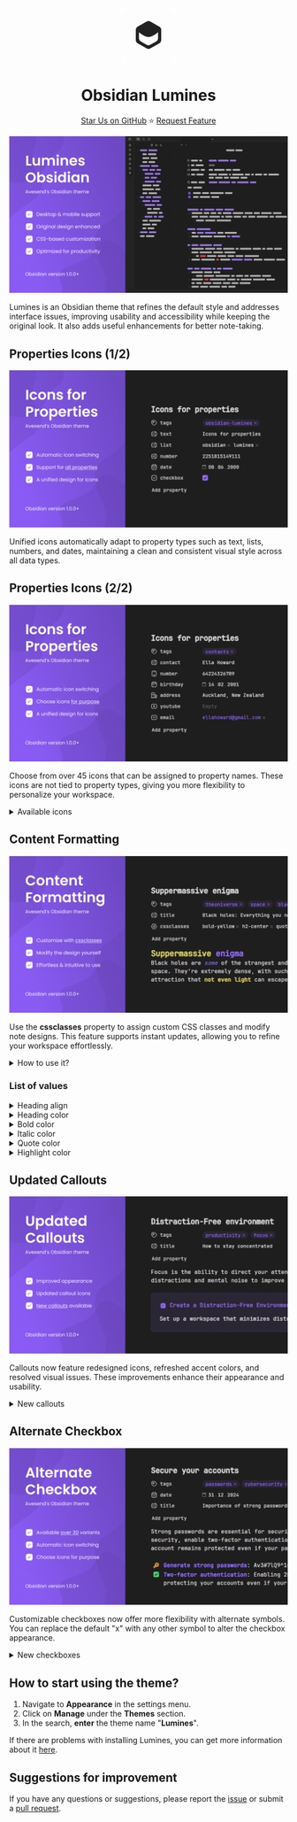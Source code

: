 <div align="center"><img src="assets/avesend-favicon.png" alt=""/></div>

<div align="center"><h1>Obsidian Lumines</h1><p><a href="https://github.com/Avesend/obsidian-lumines">Star Us on GitHub</a><span> ⭐️ </span><a href="https://github.com/Avesend/obsidian-lumines/issues">Request Feature</a></p></div>

![](assets/readme-lumines.png)

<div><p>Lumines is an Obsidian theme that refines the default style and addresses interface issues, improving usability and accessibility while keeping the original look. It also adds useful enhancements for better note-taking.</p></div>

<h2>Properties Icons (1/2)</h2>

![](assets/readme-cover-2.png)

<div><p>Unified icons automatically adapt to property types such as text, lists, numbers, and dates, maintaining a clean and consistent visual style across all data types.</p></div>

<h2>Properties Icons (2/2)</h2>

![](assets/readme-cover-3.png)

<div><p>Choose from over 45 icons that can be assigned to property names. These icons are not tied to property types, giving you more flexibility to personalize your workspace.</p></div>

<details>
   <summary>Available icons</summary>
   <p>
      <ul>
         <li>aliases</li>
         <li>tags</li>
         <li>cssclasses</li>
         <li>time</li>
         <li>birthday</li>
         <li>number</li>
         <li>city</li>
         <li>address</li>
         <li>passport</li>
         <li>issued</li>
         <li>bankcard</li>
         <li>snils</li>
         <li>socials</li>
         <li>email</li>
         <li>purpose</li>
         <li>sources</li>
         <li>bookid</li>
         <li>cover</li>
         <li>author</li>
         <li>rating</li>
         <li>year</li>
         <li>link</li>
         <li>subject</li>
         <li>related</li>
         <li>save</li>
         <li>lovely</li>
         <li>camera</li>
         <li>radio</li>
         <li>music</li>
         <li>wallet</li>
         <li>note</li>
         <li>game</li>
         <li>weight</li>
         <li>ticket</li>
         <li>timer</li>
         <li>briefcase</li>
         <li>award</li>
         <li>book</li>
         <li>location</li>
         <li>map</li>
         <li>bag</li>
         <li>box</li>
         <li>reserve</li>
         <li>key</li>
         <li>youtube</li>
      </ul>
   </p>
</details>

<h2>Content Formatting</h2>

![](assets/readme-cover-4.png)

<div><p>Use the <b>cssclasses</b> property to assign custom CSS classes and modify note designs. This feature supports instant updates, allowing you to refine your workspace effortlessly.</p></div>

<details>
   <summary>How to use it?</summary>
   <p>
      <ol>
         <li>Open the note and find its frontmatter section.</li>
         <li>Add the cssclasses property below the metadata.</li>
         <li>Use styles like bold-indigo or highlight-white.</li>
      </ol>
   </p>
</details>

### List of values

<details>
   <summary>Heading align</summary>
   <p>
      <ul>
         <li>h1-center</li>
         <li>h2-center</li>
         <li>h3-center</li>
         <li>h4-center</li>
         <li>h5-center</li>
         <li>h6-center</li>
         <li>h1-end</li>
         <li>h2-end</li>
         <li>h3-end</li>
         <li>h4-end</li>
         <li>h5-end</li>
         <li>h6-end</li>
      </ul>
   </p>
</details>

<details>
   <summary>Heading color</summary>
   <p>
      <ul>
         <li>h1-red</li>
         <li>h2-red</li>
         <li>h3-red</li>
         <li>h4-red</li>
         <li>h5-red</li>
         <li>h6-red</li>
         <li>h1-orange</li>
         <li>h2-orange</li>
         <li>h3-orange</li>
         <li>h4-orange</li>
         <li>h5-orange</li>
         <li>h6-orange</li>
         <li>h1-yellow</li>
         <li>h2-yellow</li>
         <li>h3-yellow</li>
         <li>h4-yellow</li>
         <li>h5-yellow</li>
         <li>h6-yellow</li>
         <li>h1-lime</li>
         <li>h2-lime</li>
         <li>h3-lime</li>
         <li>h4-lime</li>
         <li>h5-lime</li>
         <li>h6-lime</li>
         <li>h1-green</li>
         <li>h2-green</li>
         <li>h3-green</li>
         <li>h4-green</li>
         <li>h5-green</li>
         <li>h6-green</li>
         <li>h1-cyan</li>
         <li>h2-cyan</li>
         <li>h3-cyan</li>
         <li>h4-cyan</li>
         <li>h5-cyan</li>
         <li>h6-cyan</li>
         <li>h1-sky</li>
         <li>h2-sky</li>
         <li>h3-sky</li>
         <li>h4-sky</li>
         <li>h5-sky</li>
         <li>h6-sky</li>
         <li>h1-blue</li>
         <li>h2-blue</li>
         <li>h3-blue</li>
         <li>h4-blue</li>
         <li>h5-blue</li>
         <li>h6-blue</li>
         <li>h1-indigo</li>
         <li>h2-indigo</li>
         <li>h3-indigo</li>
         <li>h4-indigo</li>
         <li>h5-indigo</li>
         <li>h6-indigo</li>
         <li>h1-violet</li>
         <li>h2-violet</li>
         <li>h3-violet</li>
         <li>h4-violet</li>
         <li>h5-violet</li>
         <li>h6-violet</li>
         <li>h1-pink</li>
         <li>h2-pink</li>
         <li>h3-pink</li>
         <li>h4-pink</li>
         <li>h5-pink</li>
         <li>h6-pink</li>
         <li>h1-gray</li>
         <li>h2-gray</li>
         <li>h3-gray</li>
         <li>h4-gray</li>
         <li>h5-gray</li>
         <li>h6-gray</li>
         <li>h1-white</li>
         <li>h2-white</li>
         <li>h3-white</li>
         <li>h4-white</li>
         <li>h5-white</li>
         <li>h6-white</li>
      </ul>
   </p>
</details>

<details>
   <summary>Bold color</summary>
   <p>
      <ul>
         <li>bold-red</li>
         <li>bold-orange</li>
         <li>bold-yellow</li>
         <li>bold-lime</li>
         <li>bold-green</li>
         <li>bold-cyan</li>
         <li>bold-sky</li>
         <li>bold-blue</li>
         <li>bold-indigo</li>
         <li>bold-violet</li>
         <li>bold-pink</li>
         <li>bold-gray</li>
         <li>bold-white</li>
      </ul>
   </p>
</details>

<details>
   <summary>Italic color</summary>
   <p>
      <ul>
         <li>italic-red</li>
         <li>italic-orange</li>
         <li>italic-yellow</li>
         <li>italic-lime</li>
         <li>italic-green</li>
         <li>italic-cyan</li>
         <li>italic-sky</li>
         <li>italic-blue</li>
         <li>italic-indigo</li>
         <li>italic-violet</li>
         <li>italic-pink</li>
         <li>italic-gray</li>
         <li>italic-white</li>
      </ul>
   </p>
</details>

<details>
   <summary>Quote color</summary>
   <p>
      <ul>
         <li>quote-red</li>
         <li>quote-orange</li>
         <li>quote-yellow</li>
         <li>quote-lime</li>
         <li>quote-green</li>
         <li>quote-cyan</li>
         <li>quote-sky</li>
         <li>quote-blue</li>
         <li>quote-indigo</li>
         <li>quote-violet</li>
         <li>quote-pink</li>
         <li>quote-gray</li>
         <li>quote-white</li>
      </ul>
   </p>
</details>

<details>
   <summary>Highlight color</summary>
   <p>
      <ul>
         <li>highlight-red</li>
         <li>highlight-orange</li>
         <li>highlight-yellow</li>
         <li>highlight-lime</li>
         <li>highlight-green</li>
         <li>highlight-cyan</li>
         <li>highlight-sky</li>
         <li>highlight-blue</li>
         <li>highlight-indigo</li>
         <li>highlight-violet</li>
         <li>highlight-pink</li>
         <li>highlight-gray</li>
         <li>highlight-white</li>
      </ul>
   </p>
</details>

<h2>Updated Callouts</h2>

![](assets/readme-cover-5.png)

<div><p>Callouts now feature redesigned icons, refreshed accent colors, and resolved visual issues. These improvements enhance their appearance and usability.</p></div>

<details>
   <summary>New callouts</summary>
   <p>
      <ul>
         <li>>[!like] Callout</li>
         <li>>[!dislike] Callout</li>
         <li>>[!star] Callout</li>
         <li>>[!image] Callout</li>
         <li>>[!list] Callout</li>
         <li>>[!alert] Callout</li>
         <li>>[!sort] Callout</li>
      </ul>
   </p>
</details>

<h2>Alternate Checkbox</h2>

![](assets/readme-cover-6.png)

<div><p>Customizable checkboxes now offer more flexibility with alternate symbols. You can replace the default "x" with any other symbol to alter the checkbox appearance.</p></div>

<details>
   <summary>New checkboxes</summary>
   <p>
      <ul>
         <li>[c] checkmark</li>
         <li>[C] cross</li>
         <li>[+] plus</li>
         <li>[-] minus</li>
         <li>[!] exclamation</li>
         <li>[?] question</li>
         <li>[s] search</li>
         <li>[o] circle</li>
         <li>[U] up</li>
         <li>[D] down</li>
         <li>[l] like</li>
         <li>[d] dislike</li>
         <li>[*] star</li>
         <li>[h] heart</li>
         <li>[S] shield</li>
         <li>[k] key</li>
         <li>[I] idea</li>
         <li>[A] alert</li>
         <li>[$] dollar</li>
         <li>[i] in-progress</li>
         <li>[p] play</li>
         <li>[P] pause</li>
         <li>[R] repeat</li>
         <li>[L] location</li>
         <li>[u] undo</li>
         <li>[r] redo</li>
         <li>[>] calendar</li>
         <li>[=] calculator</li>
         <li>[t] text</li>
         <li>[T] translate</li>
         <li>[q] quote</li>
      </ul>
   </p>
</details>

<h2>How to start using the theme?</h2>
<ol>
   <li>Navigate to <b>Appearance</b> in the settings menu.</li>
   <li>Click on <b>Manage</b> under the <b>Themes</b> section.</li>
   <li>In the search, <b>enter</b> the theme name "<b>Lumines</b>".</li>
</ol>

If there are problems with installing Lumines, you can get more information about it <a href="https://help.obsidian.md/Extending+Obsidian/Themes">here</a>.

<h2>Suggestions for improvement</h2>
If you have any questions or suggestions, please report the <a href="https://github.com/Avesend/obsidian-lumines/issues">issue</a> or submit a <a href="https://github.com/Avesend/obsidian-lumines/pulls">pull request</a>.